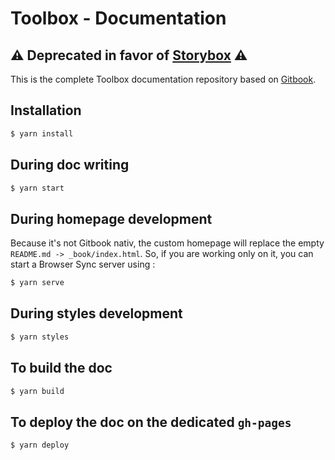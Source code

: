 # Toolbox - Documentation

## ⚠️ Deprecated in favor of [**Storybox**](https://github.com/frontend/storybox) ⚠️

This is the complete Toolbox documentation repository based on [Gitbook](https://github.com/GitbookIO/gitbook-cli).

## Installation

```bash
$ yarn install 
```

## During doc writing

```bash
$ yarn start
```

## During homepage development

Because it's not Gitbook nativ, the custom homepage will replace the empty `README.md -> _book/index.html`. So, if you are working only on it, you can start a Browser Sync server using :

```bash
$ yarn serve
```

## During styles development

```bash
$ yarn styles
```

## To build the doc

```bash
$ yarn build
```

## To deploy the doc on the dedicated `gh-pages`

```bash
$ yarn deploy
```
